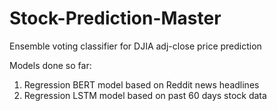 # Stock-Prediction-Master
Ensemble voting classifier for DJIA adj-close price prediction

Models done so far:
  1. Regression BERT model based on Reddit news headlines
  2. Regression LSTM model based on past 60 days stock data
